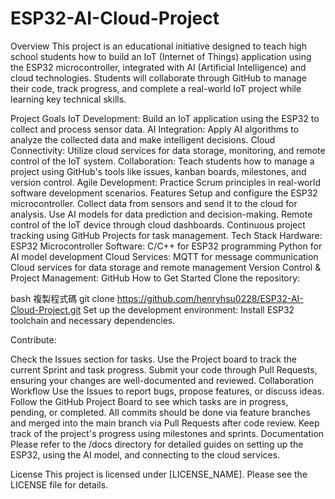 # ESP32-AI-Cloud-Project
Overview
This project is an educational initiative designed to teach high school students how to build an IoT (Internet of Things) application using the ESP32 microcontroller, integrated with AI (Artificial Intelligence) and cloud technologies. Students will collaborate through GitHub to manage their code, track progress, and complete a real-world IoT project while learning key technical skills.

Project Goals
IoT Development: Build an IoT application using the ESP32 to collect and process sensor data.
AI Integration: Apply AI algorithms to analyze the collected data and make intelligent decisions.
Cloud Connectivity: Utilize cloud services for data storage, monitoring, and remote control of the IoT system.
Collaboration: Teach students how to manage a project using GitHub's tools like issues, kanban boards, milestones, and version control.
Agile Development: Practice Scrum principles in real-world software development scenarios.
Features
Setup and configure the ESP32 microcontroller.
Collect data from sensors and send it to the cloud for analysis.
Use AI models for data prediction and decision-making.
Remote control of the IoT device through cloud dashboards.
Continuous project tracking using GitHub Projects for task management.
Tech Stack
Hardware: ESP32 Microcontroller
Software:
C/C++ for ESP32 programming
Python for AI model development
Cloud Services:
MQTT for message communication
Cloud services for data storage and remote management
Version Control & Project Management: GitHub
How to Get Started
Clone the repository:

bash
複製程式碼
git clone https://github.com/henryhsu0228/ESP32-AI-Cloud-Project.git
Set up the development environment:
Install ESP32 toolchain and necessary dependencies.

Contribute:

Check the Issues section for tasks.
Use the Project board to track the current Sprint and task progress.
Submit your code through Pull Requests, ensuring your changes are well-documented and reviewed.
Collaboration Workflow
Use the Issues to report bugs, propose features, or discuss ideas.
Follow the GitHub Project Board to see which tasks are in progress, pending, or completed.
All commits should be done via feature branches and merged into the main branch via Pull Requests after code review.
Keep track of the project's progress using milestones and sprints.
Documentation
Please refer to the /docs directory for detailed guides on setting up the ESP32, using the AI model, and connecting to the cloud services.

License
This project is licensed under [LICENSE_NAME]. Please see the LICENSE file for details.
